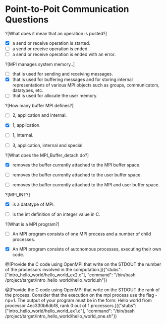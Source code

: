 # Point-to-Poit Communication Questions

?[What does it mean that an operation is posted?]
-[x] a send or receive operation is started.
-[ ] a send or receive operation is ended.
-[ ] a send or receive operation is ended with an error.

?[MPI manages system memory..]
-[ ] that is used for sending  and  receiving messages.
-[x] that is used for buffering messages and for storing internal representations of various MPI objects such as groups, communicators, datatypes, etc. 
-[ ] that is used for allocate the user memory.

?[How many buffer MPI defines?]
-[ ] 2, application and internal.
-[x] 1, application.
-[ ] 1, internal.
-[ ] 3, application, internal and special.


?[What does the MPI_Buffer_detach do?]
-[x] removes the buffer currently attached to the MPI buffer space.
-[ ] removes the buffer currently attached to the user buffer space.
-[ ] removes the buffer currently attached to the MPI and user buffer space.


?[MPI_INT?]
-[x] is a datatype of MPI.
-[ ] is the int definition of an integer value in C.


?[What is a MPI program?]
-[ ] An MPI program consists of one MPI process and a number of child processes.
-[x] An MPI program consists of autonomous processes, executing their own code.


@[Provide the C code using OpenMPI that write on the STDOUT the number of the processors involved in the computation.]({"stubs": ["intro_hello_world/hello_world_ex2.c"], "command": "/bin/bash /project/target/intro_hello_world/hello_world.sh"})

@[Provide the C code using OpenMPI that write on the STDOUT the rank of the process. Consider that the execution on the mpi process use the flag -np=1. The output of your program must be in the form: Hello world from processor 4ec330b6dbf8, rank 0 out of 1 processors.]({"stubs": ["intro_hello_world/hello_world_ex1.c"], "command": "/bin/bash /project/target/intro_hello_world/hello_world_one.sh"})
